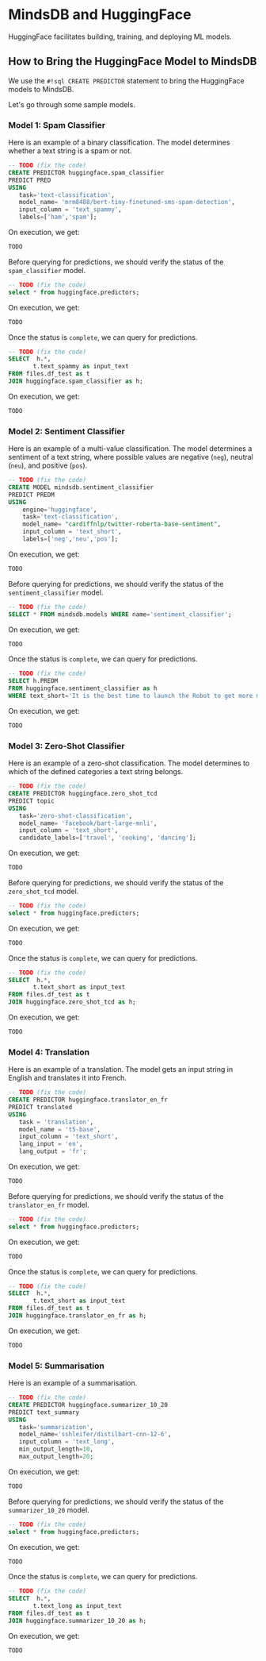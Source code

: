 # MindsDB and HuggingFace

HuggingFace facilitates building, training, and deploying ML models.

## How to Bring the HuggingFace Model to MindsDB

We use the `#!sql CREATE PREDICTOR` statement to bring the HuggingFace models to MindsDB.

Let's go through some sample models.

### Model 1: Spam Classifier

Here is an example of a binary classification. The model determines whether a text string is a spam or not.


```sql
-- TODO (fix the code)
CREATE PREDICTOR huggingface.spam_classifier
PREDICT PRED
USING
   task='text-classification',
   model_name= 'mrm8488/bert-tiny-finetuned-sms-spam-detection',
   input_column = 'text_spammy',
   labels=['ham','spam'];
```

On execution, we get:

```sql
TODO
```

Before querying for predictions, we should verify the status of the `spam_classifier` model.

```sql
-- TODO (fix the code)
select * from huggingface.predictors;
```

On execution, we get:

```sql
TODO
```

Once the status is `complete`, we can query for predictions.

```sql
-- TODO (fix the code)
SELECT  h.*,
       t.text_spammy as input_text
FROM files.df_test as t
JOIN huggingface.spam_classifier as h;
```

On execution, we get:

```sql
TODO
```

### Model 2: Sentiment Classifier

Here is an example of a multi-value classification. The model determines a sentiment of a text string, where possible values are negative (`neg`), neutral (`neu`), and positive (`pos`).

```sql
-- TODO (fix the code)
CREATE MODEL mindsdb.sentiment_classifier
PREDICT PREDM
USING
    engine='huggingface',
    task='text-classification',
    model_name= "cardiffnlp/twitter-roberta-base-sentiment",
    input_column = 'text_short',
    labels=['neg','neu','pos'];
```

On execution, we get:

```sql
TODO
```

Before querying for predictions, we should verify the status of the `sentiment_classifier` model.

```sql
-- TODO (fix the code)
SELECT * FROM mindsdb.models WHERE name='sentiment_classifier';
```

On execution, we get:

```sql
TODO
```

Once the status is `complete`, we can query for predictions.

```sql
-- TODO (fix the code)
SELECT h.PREDM
FROM huggingface.sentiment_classifier as h
WHERE text_short='It is the best time to launch the Robot to get more money. https:\\/\\/Gof.bode-roesch.de\\/Gof';
```

On execution, we get:

```sql
TODO
```

### Model 3: Zero-Shot Classifier

Here is an example of a zero-shot classification. The model determines to which of the defined categories a text string belongs.

```sql
-- TODO (fix the code)
CREATE PREDICTOR huggingface.zero_shot_tcd
PREDICT topic
USING
   task='zero-shot-classification',
   model_name= 'facebook/bart-large-mnli',
   input_column = 'text_short',
   candidate_labels=['travel', 'cooking', 'dancing'];
```

On execution, we get:

```sql
TODO
```

Before querying for predictions, we should verify the status of the `zero_shot_tcd` model.

```sql
-- TODO (fix the code)
select * from huggingface.predictors;
```

On execution, we get:

```sql
TODO
```

Once the status is `complete`, we can query for predictions.

```sql
-- TODO (fix the code)
SELECT  h.*,
       t.text_short as input_text
FROM files.df_test as t
JOIN huggingface.zero_shot_tcd as h;
```

On execution, we get:

```sql
TODO
```

### Model 4: Translation

Here is an example of a translation. The model gets an input string in English and translates it into French.

```sql
-- TODO (fix the code)
CREATE PREDICTOR huggingface.translator_en_fr
PREDICT translated
USING
   task = 'translation',
   model_name = 't5-base',
   input_column = 'text_short',
   lang_input = 'en',
   lang_output = 'fr';
```

On execution, we get:

```sql
TODO
```

Before querying for predictions, we should verify the status of the `translator_en_fr` model.

```sql
-- TODO (fix the code)
select * from huggingface.predictors;
```

On execution, we get:

```sql
TODO
```

Once the status is `complete`, we can query for predictions.

```sql
-- TODO (fix the code)
SELECT  h.*,
       t.text_short as input_text
FROM files.df_test as t
JOIN huggingface.translator_en_fr as h;
```

On execution, we get:

```sql
TODO
```

### Model 5: Summarisation

Here is an example of a summarisation.

```sql
-- TODO (fix the code)
CREATE PREDICTOR huggingface.summarizer_10_20
PREDICT text_summary
USING
   task='summarization',
   model_name='sshleifer/distilbart-cnn-12-6',
   input_column = 'text_long',
   min_output_length=10,
   max_output_length=20;
```

On execution, we get:

```sql
TODO
```

Before querying for predictions, we should verify the status of the `summarizer_10_20` model.

```sql
-- TODO (fix the code)
select * from huggingface.predictors;
```

On execution, we get:

```sql
TODO
```

Once the status is `complete`, we can query for predictions.

```sql
-- TODO (fix the code)
SELECT  h.*,
       t.text_long as input_text
FROM files.df_test as t
JOIN huggingface.summarizer_10_20 as h;
```

On execution, we get:

```sql
TODO
```
